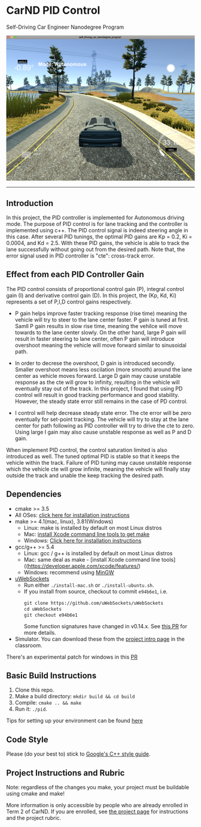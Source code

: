 [image1]: PID.png



# CarND PID Control
Self-Driving Car Engineer Nanodegree Program

![Autonomous mode running with PID controller][image1] 

---

## Introduction
In this project, the PID controller is implemented for Autonomous driving mode. The purpose of PID control is for lane tracking and the controller is implemented using c++. The PID control signal is indeed steering angle in this case. After several PID tunings, the optimal PID gains are Kp = 0.2, Ki = 0.0004, and Kd = 2.5. With these PID gains, the vehicle is able to track the lane successfully without going out from the desired path. Note that, the error signal used in PID controller is "cte": cross-track error. 


## Effect from each PID Controller Gain
The PID control consists of proportional control gain (P), integral control gain (I) and derivative control gain (D). In this project, the (Kp, Kd, Ki) represents a set of P,I,D control gains respectively. 

- P gain helps improve faster tracking response (rise time) meaning the vehicle will try to steer to the lane center faster. P gain is tuned at first. Samll P gain results in slow rise time, meaning the vehilce will move towards to the lane center slowly. On the other hand, large P gain will result in faster steering to lane center, often P gain will introduce overshoot meaning the vehicle will move forward similar to sinusoidal path. 

- In order to decrese the overshoot, D gain is introduced secondly. Smaller overshoot means less oscilation (more smooth) around the lane center as vehicle moves forward. Large D gain may cause unstable response as the cte will grow to infinity, resulting in the vehicle will eventually stay out of the track. In this project, I found that using PD control will result in good tracking performance and good stability. However, the steady state error still remains in the case of PD control. 

- I control will help decrease steady state error. The cte error will be zero eventually for set-point tracking. The vehicle will try to stay at the lane center for path following as PID controller will try to drive the cte to zero. Using large I gain may also cause unstable response as well as P and D gain. 

When implement PID control, the control saturation limited is also introduced as well. The tuned optimal PID is stable so that it keeps the vehicle within the track. Failure of PID tuning may cause unstable response which the vehicle cte will grow infinite, meaning the vehicle will finally stay outside the track and unable the keep tracking the desired path.



## Dependencies

* cmake >= 3.5
 * All OSes: [click here for installation instructions](https://cmake.org/install/)
* make >= 4.1(mac, linux), 3.81(Windows)
  * Linux: make is installed by default on most Linux distros
  * Mac: [install Xcode command line tools to get make](https://developer.apple.com/xcode/features/)
  * Windows: [Click here for installation instructions](http://gnuwin32.sourceforge.net/packages/make.htm)
* gcc/g++ >= 5.4
  * Linux: gcc / g++ is installed by default on most Linux distros
  * Mac: same deal as make - [install Xcode command line tools]((https://developer.apple.com/xcode/features/)
  * Windows: recommend using [MinGW](http://www.mingw.org/)
* [uWebSockets](https://github.com/uWebSockets/uWebSockets)
  * Run either `./install-mac.sh` or `./install-ubuntu.sh`.
  * If you install from source, checkout to commit `e94b6e1`, i.e.
    ```
    git clone https://github.com/uWebSockets/uWebSockets 
    cd uWebSockets
    git checkout e94b6e1
    ```
    Some function signatures have changed in v0.14.x. See [this PR](https://github.com/udacity/CarND-MPC-Project/pull/3) for more details.
* Simulator. You can download these from the [project intro page](https://github.com/udacity/self-driving-car-sim/releases) in the classroom.

There's an experimental patch for windows in this [PR](https://github.com/udacity/CarND-PID-Control-Project/pull/3)

## Basic Build Instructions

1. Clone this repo.
2. Make a build directory: `mkdir build && cd build`
3. Compile: `cmake .. && make`
4. Run it: `./pid`. 

Tips for setting up your environment can be found [here](https://classroom.udacity.com/nanodegrees/nd013/parts/40f38239-66b6-46ec-ae68-03afd8a601c8/modules/0949fca6-b379-42af-a919-ee50aa304e6a/lessons/f758c44c-5e40-4e01-93b5-1a82aa4e044f/concepts/23d376c7-0195-4276-bdf0-e02f1f3c665d)


## Code Style

Please (do your best to) stick to [Google's C++ style guide](https://google.github.io/styleguide/cppguide.html).

## Project Instructions and Rubric

Note: regardless of the changes you make, your project must be buildable using
cmake and make!

More information is only accessible by people who are already enrolled in Term 2
of CarND. If you are enrolled, see [the project page](https://classroom.udacity.com/nanodegrees/nd013/parts/40f38239-66b6-46ec-ae68-03afd8a601c8/modules/f1820894-8322-4bb3-81aa-b26b3c6dcbaf/lessons/e8235395-22dd-4b87-88e0-d108c5e5bbf4/concepts/6a4d8d42-6a04-4aa6-b284-1697c0fd6562)
for instructions and the project rubric.



